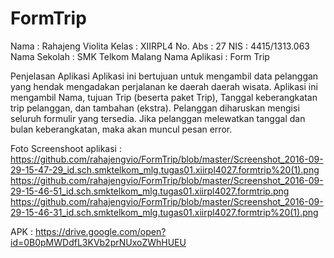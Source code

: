# FormTrip

Nama : Rahajeng Violita
Kelas : XIIRPL4
No. Abs : 27
NIS : 4415/1313.063
Nama Sekolah : SMK Telkom Malang
Nama Aplikasi : Form Trip

Penjelasan Aplikasi
Aplikasi ini bertujuan untuk mengambil data pelanggan yang hendak mengadakan 
perjalanan ke daerah daerah wisata.
Aplikasi ini mengambil Nama, tujuan Trip (beserta paket Trip), Tanggal 
keberangkatan trip pelanggan, dan tambahan (ekstra).
Pelanggan diharuskan mengisi seluruh formulir yang tersedia. Jika pelanggan 
melewatkan tanggal dan bulan keberangkatan, maka akan muncul pesan error.


Foto Screenshoot aplikasi :
https://github.com/rahajengvio/FormTrip/blob/master/Screenshot_2016-09-29-15-47-29_id.sch.smktelkom_mlg.tugas01.xiirpl4027.formtrip%20(1).png
https://github.com/rahajengvio/FormTrip/blob/master/Screenshot_2016-09-29-15-46-51_id.sch.smktelkom_mlg.tugas01.xiirpl4027.formtrip.png
https://github.com/rahajengvio/FormTrip/blob/master/Screenshot_2016-09-29-15-46-31_id.sch.smktelkom_mlg.tugas01.xiirpl4027.formtrip%20(1).png

APK :
https://drive.google.com/open?id=0B0pMWDdfL3KVb2prNUxoZWhHUEU
